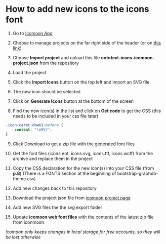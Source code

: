 # How to add new icons to the icons font

1. Go to [Icomoon App](https://icomoon.io/app/)  

2. Choose to manage projects on the far right side of the header
(or on [this link](https://icomoon.io/app/#/projects))

3. Choose **Import project** and upload this file **ontotext-icons-icomoon-project.json** from the repository

4. Load the project

5. Click the **Import Icons** button on the top left and import an SVG file

6. The new icon should be selected

7. Click on **Generate Icons** button at the bottom of the screen

8. Find the new icon(s) in the list and click on **Get code** to get the CSS (this needs to be included in your css file later)
```CSS
.icon-caret-down1:before {
    content: "\e957";
}
```

9. Click Download to get a zip file with the generated font files

10. Get the font files (icons.eot, icons.svg, icons.ttf, icons.woff) from the archive and replace them in the project

11. Copy the CSS declaration for the new icon(s) into your CSS file (from **p.8**) (There is a FONTS section at the beginning of bootstrap-graphdb-theme.css)

12. Add new changes back to this repository
  1. Download the project json file from [Icomoon project page](https://icomoon.io/app/#/projects)
  2. Add new SVG files the the svg export folder
  3. Update **icomoon web font files** with the contents of the latest zip file from iconmoon

*Icomoon only keeps changes in local storage for free accounts, so they will be lost otherwise*

